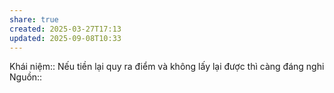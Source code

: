 ```yaml
---
share: true
created: 2025-03-27T17:13
updated: 2025-09-08T10:33
---
```

Khái niệm:: 
Nếu tiền lại quy ra điểm và không lấy lại được thì càng đáng nghi
Nguồn:: 
